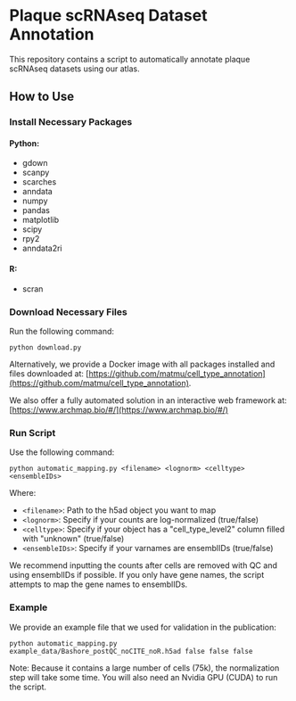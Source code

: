 # Plaque scRNAseq Dataset Annotation

This repository contains a script to automatically annotate plaque scRNAseq datasets using our atlas.

## How to Use

### Install Necessary Packages

#### Python:
- gdown
- scanpy
- scarches
- anndata
- numpy
- pandas
- matplotlib
- scipy
- rpy2
- anndata2ri

#### R:
- scran

### Download Necessary Files

Run the following command:

```
python download.py
```

Alternatively, we provide a Docker image with all packages installed and files downloaded at: [https://github.com/matmu/cell_type_annotation](https://github.com/matmu/cell_type_annotation).

We also offer a fully automated solution in an interactive web framework at: [https://www.archmap.bio/#/](https://www.archmap.bio/#/)

### Run Script

Use the following command:

```
python automatic_mapping.py <filename> <lognorm> <celltype> <ensembleIDs>
```

Where:
- `<filename>`: Path to the h5ad object you want to map
- `<lognorm>`: Specify if your counts are log-normalized (true/false)
- `<celltype>`: Specify if your object has a "cell_type_level2" column filled with "unknown" (true/false)
- `<ensembleIDs>`: Specify if your varnames are ensemblIDs (true/false)

We recommend inputting the counts after cells are removed with QC and using ensemblIDs if possible. If you only have gene names, the script attempts to map the gene names to ensemblIDs.

### Example

We provide an example file that we used for validation in the publication:

```
python automatic_mapping.py example_data/Bashore_postQC_noCITE_noR.h5ad false false false
```

Note: Because it contains a large number of cells (75k), the normalization step will take some time. You will also need an Nvidia GPU (CUDA) to run the script.
